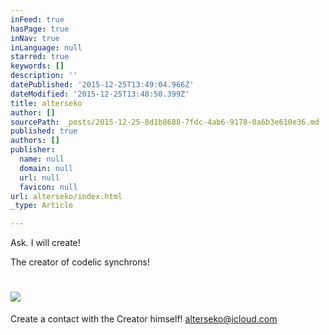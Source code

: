 ```yaml
---
inFeed: true
hasPage: true
inNav: true
inLanguage: null
starred: true
keywords: []
description: ''
datePublished: '2015-12-25T13:49:04.966Z'
dateModified: '2015-12-25T13:48:50.399Z'
title: alterseko
author: []
sourcePath: _posts/2015-12-25-8d1b8688-7fdc-4ab6-9178-0a6b3e610e36.md
published: true
authors: []
publisher:
  name: null
  domain: null
  url: null
  favicon: null
url: alterseko/index.html
_type: Article

---
```

Ask. I will create!

The creator of codelic synchrons!

# ![](https://s3-us-west-2.amazonaws.com/the-grid-img/p/65059b282446415e001aa401837cd0a707da34d7.png)

Create a contact with the Creator himself! [alterseko@icloud.com][0]

[0]: mailto:alterseko@icloud.com